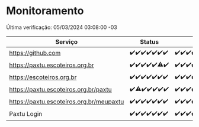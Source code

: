 # Monitoramento

Última verificação: 05/03/2024 03:08:00 -03

|Serviço|Status|Últimas 24h|
|---|---|---|
|https://github.com|<span title="2024-02-27: OK=24">✔️</span><span title="2024-02-28: OK=24">✔️</span><span title="2024-02-29: OK=24">✔️</span><span title="2024-03-01: OK=24">✔️</span><span title="2024-03-02: OK=24">✔️</span><span title="2024-03-03: OK=24">✔️</span><span title="2024-03-04: OK=6">✔️</span>|<span title="04/03/2024 03:54:00 -03 : 200">✔️</span><span title="04/03/2024 04:19:00 -03 : 200">✔️</span><span title="04/03/2024 06:25:00 -03 : 200">✔️</span><span title="04/03/2024 08:18:00 -03 : 200">✔️</span><span title="04/03/2024 09:17:00 -03 : 200">✔️</span><span title="04/03/2024 10:08:00 -03 : 200">✔️</span><span title="04/03/2024 11:05:00 -03 : 200">✔️</span><span title="04/03/2024 12:07:00 -03 : 200">✔️</span><span title="04/03/2024 13:08:00 -03 : 200">✔️</span><span title="04/03/2024 14:06:00 -03 : 200">✔️</span><span title="04/03/2024 15:08:00 -03 : 200">✔️</span><span title="04/03/2024 16:03:00 -03 : 200">✔️</span><span title="04/03/2024 17:06:00 -03 : 200">✔️</span><span title="04/03/2024 18:06:00 -03 : 200">✔️</span><span title="04/03/2024 19:04:00 -03 : 200">✔️</span><span title="04/03/2024 20:06:00 -03 : 200">✔️</span><span title="04/03/2024 21:28:00 -03 : 200">✔️</span><span title="04/03/2024 22:38:00 -03 : 200">✔️</span><span title="04/03/2024 23:12:00 -03 : 200">✔️</span><span title="05/03/2024 00:06:00 -03 : 200">✔️</span><span title="05/03/2024 01:07:00 -03 : 200">✔️</span><span title="05/03/2024 02:06:00 -03 : 200">✔️</span><span title="05/03/2024 03:08:00 -03 : 200">✔️</span>|
|https://paxtu.escoteiros.org.br|<span title="2024-02-27: OK=24">✔️</span><span title="2024-02-28: OK=24">✔️</span><span title="2024-02-29: OK=24">✔️</span><span title="2024-03-01: OK=24">✔️</span><span title="2024-03-02: OK=24">✔️</span><span title="2024-03-03: OK=23, Falhas=1">⚠️</span><span title="2024-03-04: OK=6">✔️</span>|<span title="04/03/2024 03:54:00 -03 : 200">✔️</span><span title="04/03/2024 04:19:00 -03 : 200">✔️</span><span title="04/03/2024 06:25:00 -03 : 200">✔️</span><span title="04/03/2024 08:18:00 -03 : 200">✔️</span><span title="04/03/2024 09:17:00 -03 : 200">✔️</span><span title="04/03/2024 10:08:00 -03 : 0">❌</span><span title="04/03/2024 11:05:00 -03 : 200">✔️</span><span title="04/03/2024 12:07:00 -03 : 200">✔️</span><span title="04/03/2024 13:08:00 -03 : 200">✔️</span><span title="04/03/2024 14:06:00 -03 : 200">✔️</span><span title="04/03/2024 15:08:00 -03 : 200">✔️</span><span title="04/03/2024 16:03:00 -03 : 200">✔️</span><span title="04/03/2024 17:06:00 -03 : 200">✔️</span><span title="04/03/2024 18:06:00 -03 : 200">✔️</span><span title="04/03/2024 19:04:00 -03 : 200">✔️</span><span title="04/03/2024 20:06:00 -03 : 200">✔️</span><span title="04/03/2024 21:28:00 -03 : 200">✔️</span><span title="04/03/2024 22:38:00 -03 : 200">✔️</span><span title="04/03/2024 23:12:00 -03 : 200">✔️</span><span title="05/03/2024 00:06:00 -03 : 200">✔️</span><span title="05/03/2024 01:07:00 -03 : 200">✔️</span><span title="05/03/2024 02:06:00 -03 : 200">✔️</span><span title="05/03/2024 03:08:00 -03 : 200">✔️</span>|
|https://escoteiros.org.br|<span title="2024-02-27: OK=24">✔️</span><span title="2024-02-28: OK=24">✔️</span><span title="2024-02-29: OK=24">✔️</span><span title="2024-03-01: OK=24">✔️</span><span title="2024-03-02: OK=24">✔️</span><span title="2024-03-03: OK=24">✔️</span><span title="2024-03-04: OK=6">✔️</span>|<span title="04/03/2024 03:54:00 -03 : 200">✔️</span><span title="04/03/2024 04:19:00 -03 : 200">✔️</span><span title="04/03/2024 06:25:00 -03 : 200">✔️</span><span title="04/03/2024 08:18:00 -03 : 200">✔️</span><span title="04/03/2024 09:17:00 -03 : 200">✔️</span><span title="04/03/2024 10:08:00 -03 : 200">✔️</span><span title="04/03/2024 11:05:00 -03 : 403">❌</span><span title="04/03/2024 12:07:00 -03 : 200">✔️</span><span title="04/03/2024 13:08:00 -03 : 200">✔️</span><span title="04/03/2024 14:06:00 -03 : 200">✔️</span><span title="04/03/2024 15:08:00 -03 : 200">✔️</span><span title="04/03/2024 16:03:00 -03 : 200">✔️</span><span title="04/03/2024 17:06:00 -03 : 200">✔️</span><span title="04/03/2024 18:06:00 -03 : 200">✔️</span><span title="04/03/2024 19:04:00 -03 : 200">✔️</span><span title="04/03/2024 20:06:00 -03 : 200">✔️</span><span title="04/03/2024 21:28:00 -03 : 200">✔️</span><span title="04/03/2024 22:38:00 -03 : 200">✔️</span><span title="04/03/2024 23:12:00 -03 : 200">✔️</span><span title="05/03/2024 00:06:00 -03 : 200">✔️</span><span title="05/03/2024 01:07:00 -03 : 200">✔️</span><span title="05/03/2024 02:06:00 -03 : 200">✔️</span><span title="05/03/2024 03:08:00 -03 : 200">✔️</span>|
|https://paxtu.escoteiros.org.br/paxtu|<span title="2024-02-27: OK=24">✔️</span><span title="2024-02-28: OK=23, Falhas=1">⚠️</span><span title="2024-02-29: OK=24">✔️</span><span title="2024-03-01: OK=24">✔️</span><span title="2024-03-02: OK=24">✔️</span><span title="2024-03-03: OK=24">✔️</span><span title="2024-03-04: OK=6">✔️</span>|<span title="04/03/2024 03:54:00 -03 : 200">✔️</span><span title="04/03/2024 04:19:00 -03 : 200">✔️</span><span title="04/03/2024 06:25:00 -03 : 200">✔️</span><span title="04/03/2024 08:18:00 -03 : 200">✔️</span><span title="04/03/2024 09:17:00 -03 : 200">✔️</span><span title="04/03/2024 10:08:00 -03 : 200">✔️</span><span title="04/03/2024 11:05:00 -03 : 200">✔️</span><span title="04/03/2024 12:07:00 -03 : 200">✔️</span><span title="04/03/2024 13:08:00 -03 : 200">✔️</span><span title="04/03/2024 14:06:00 -03 : 200">✔️</span><span title="04/03/2024 15:08:00 -03 : 200">✔️</span><span title="04/03/2024 16:03:00 -03 : 404">❌</span><span title="04/03/2024 17:06:00 -03 : 404">❌</span><span title="04/03/2024 18:06:00 -03 : 404">❌</span><span title="04/03/2024 19:04:00 -03 : 200">✔️</span><span title="04/03/2024 20:06:00 -03 : 200">✔️</span><span title="04/03/2024 21:28:00 -03 : 200">✔️</span><span title="04/03/2024 22:38:00 -03 : 200">✔️</span><span title="04/03/2024 23:12:00 -03 : 200">✔️</span><span title="05/03/2024 00:06:00 -03 : 200">✔️</span><span title="05/03/2024 01:07:00 -03 : 200">✔️</span><span title="05/03/2024 02:06:00 -03 : 200">✔️</span><span title="05/03/2024 03:08:00 -03 : 200">✔️</span>|
|https://paxtu.escoteiros.org.br/meupaxtu|<span title="2024-02-27: OK=24">✔️</span><span title="2024-02-28: OK=24">✔️</span><span title="2024-02-29: OK=24">✔️</span><span title="2024-03-01: OK=24">✔️</span><span title="2024-03-02: OK=24">✔️</span><span title="2024-03-03: OK=24">✔️</span><span title="2024-03-04: OK=6">✔️</span>|<span title="04/03/2024 03:54:00 -03 : 200">✔️</span><span title="04/03/2024 04:19:00 -03 : 200">✔️</span><span title="04/03/2024 06:25:00 -03 : 200">✔️</span><span title="04/03/2024 08:18:00 -03 : 200">✔️</span><span title="04/03/2024 09:17:00 -03 : 200">✔️</span><span title="04/03/2024 10:08:00 -03 : 200">✔️</span><span title="04/03/2024 11:05:00 -03 : 200">✔️</span><span title="04/03/2024 12:07:00 -03 : 200">✔️</span><span title="04/03/2024 13:08:00 -03 : 200">✔️</span><span title="04/03/2024 14:06:00 -03 : 200">✔️</span><span title="04/03/2024 15:08:00 -03 : 200">✔️</span><span title="04/03/2024 16:03:00 -03 : 404">❌</span><span title="04/03/2024 17:06:00 -03 : 404">❌</span><span title="04/03/2024 18:06:00 -03 : 404">❌</span><span title="04/03/2024 19:04:00 -03 : 200">✔️</span><span title="04/03/2024 20:06:00 -03 : 200">✔️</span><span title="04/03/2024 21:28:00 -03 : 200">✔️</span><span title="04/03/2024 22:38:00 -03 : 200">✔️</span><span title="04/03/2024 23:12:00 -03 : 200">✔️</span><span title="05/03/2024 00:06:00 -03 : 200">✔️</span><span title="05/03/2024 01:07:00 -03 : 200">✔️</span><span title="05/03/2024 02:06:00 -03 : 200">✔️</span><span title="05/03/2024 03:08:00 -03 : 200">✔️</span>|
|Paxtu Login|<span title="2024-02-27: OK=24">✔️</span><span title="2024-02-28: OK=24">✔️</span><span title="2024-02-29: OK=24">✔️</span><span title="2024-03-01: OK=24">✔️</span><span title="2024-03-02: OK=24">✔️</span><span title="2024-03-03: OK=24">✔️</span><span title="2024-03-04: OK=6">✔️</span>|<span title="04/03/2024 03:54:00 -03 : 200">✔️</span><span title="04/03/2024 04:19:00 -03 : 200">✔️</span><span title="04/03/2024 06:25:00 -03 : 200">✔️</span><span title="04/03/2024 08:18:00 -03 : 200">✔️</span><span title="04/03/2024 09:17:00 -03 : 200">✔️</span><span title="04/03/2024 10:08:00 -03 : 200">✔️</span><span title="04/03/2024 11:05:00 -03 : 200">✔️</span><span title="04/03/2024 12:07:00 -03 : 200">✔️</span><span title="04/03/2024 13:08:00 -03 : 200">✔️</span><span title="04/03/2024 14:06:00 -03 : 200">✔️</span><span title="04/03/2024 15:08:00 -03 : 200">✔️</span><span title="04/03/2024 16:03:00 -03 : 404">❌</span><span title="04/03/2024 17:06:00 -03 : 404">❌</span><span title="04/03/2024 18:06:00 -03 : 404">❌</span><span title="04/03/2024 19:04:00 -03 : 200">✔️</span><span title="04/03/2024 20:06:00 -03 : 200">✔️</span><span title="04/03/2024 21:28:00 -03 : 200">✔️</span><span title="04/03/2024 22:38:00 -03 : 200">✔️</span><span title="04/03/2024 23:12:00 -03 : 200">✔️</span><span title="05/03/2024 00:06:00 -03 : 200">✔️</span><span title="05/03/2024 01:07:00 -03 : 200">✔️</span><span title="05/03/2024 02:06:00 -03 : 200">✔️</span><span title="05/03/2024 03:08:00 -03 : 200">✔️</span>|
